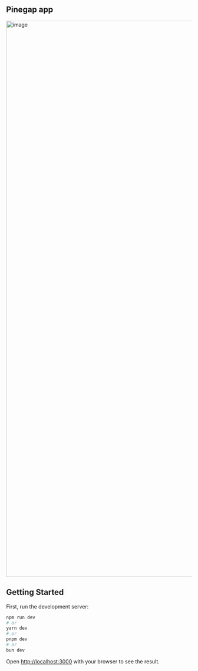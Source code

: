 ## Pinegap app
<img width="1509" alt="image" src="https://github.com/user-attachments/assets/1bebdab7-3366-454c-898c-86e8899db931">

## Getting Started

First, run the development server:

```bash
npm run dev
# or
yarn dev
# or
pnpm dev
# or
bun dev
```

Open [http://localhost:3000](http://localhost:3000) with your browser to see the result.
